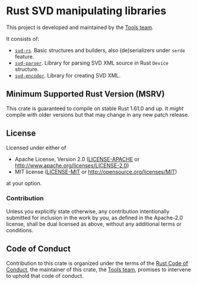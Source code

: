 # Rust SVD manipulating libraries

This project is developed and maintained by the [Tools team][team].

It consists of:

- [`svd-rs`](https://docs.rs/svd-rs). Basic structures and builders, also (de)serializers under `serde` feature.
- [`svd-parser`](https://docs.rs/svd-parser). Library for parsing SVD XML source in Rust `Device` structure.
- [`svd-encoder`](https://docs.rs/svd-encoder). Library for creating SVD XML.

## Minimum Supported Rust Version (MSRV)

This crate is guaranteed to compile on stable Rust 1.61.0 and up. It *might*
compile with older versions but that may change in any new patch release.

## License

Licensed under either of

- Apache License, Version 2.0 ([LICENSE-APACHE](LICENSE-APACHE) or
  http://www.apache.org/licenses/LICENSE-2.0)
- MIT license ([LICENSE-MIT](LICENSE-MIT) or http://opensource.org/licenses/MIT)

at your option.

### Contribution

Unless you explicitly state otherwise, any contribution intentionally submitted for inclusion in the
work by you, as defined in the Apache-2.0 license, shall be dual licensed as above, without any
additional terms or conditions.

## Code of Conduct

Contribution to this crate is organized under the terms of the [Rust Code of
Conduct][CoC], the maintainer of this crate, the [Tools team][team], promises
to intervene to uphold that code of conduct.

[CoC]: CODE_OF_CONDUCT.md
[team]: https://github.com/rust-embedded/wg#the-tools-team
